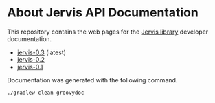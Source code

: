 # About Jervis API Documentation

This repository contains the web pages for the [Jervis library][jervis]
developer documentation.

* [jervis-0.3](http://sam.gleske.net/jervis-api/0.3/) (latest)
* [jervis-0.2](http://sam.gleske.net/jervis-api/0.2/)
* [jervis-0.1](http://sam.gleske.net/jervis-api/0.1/)

Documentation was generated with the following command.

    ./gradlew clean groovydoc

[jervis]: https://github.com/samrocketman/jervis
